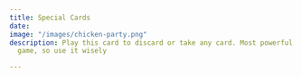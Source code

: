 ```yaml
---
title: Special Cards
date: 
image: "/images/chicken-party.png"
description: Play this card to discard or take any card. Most powerful card in the
  game, so use it wisely

---
```

